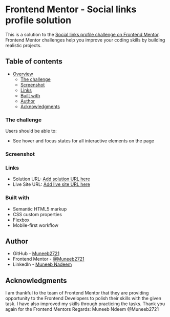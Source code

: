 # Frontend Mentor - Social links profile solution

This is a solution to the [Social links profile challenge on Frontend Mentor](https://www.frontendmentor.io/challenges/social-links-profile-UG32l9m6dQ). Frontend Mentor challenges help you improve your coding skills by building realistic projects. 

## Table of contents

- [Overview](#overview)
  - [The challenge](#the-challenge)
  - [Screenshot](#screenshot)
  - [Links](#links)
  - [Built with](#built-with)
  - [Author](#author)
  - [Acknowledgments](#acknowledgments)


### The challenge

Users should be able to:

- See hover and focus states for all interactive elements on the page

### Screenshot

[](preview.jpg)

### Links

- Solution URL: [Add solution URL here](https://your-solution-url.com)
- Live Site URL: [Add live site URL here](https://your-live-site-url.com)


### Built with

- Semantic HTML5 markup
- CSS custom properties
- Flexbox
- Mobile-first workflow

## Author

- GitHub - [Muneeb2721](https://github.com/Muneeb2721)
- Frontend Mentor - [@Muneeb2721](https://www.frontendmentor.io/profile/Muneeb2721)
- LinkedIn - [Muneeb Nadeem](https://www.linkedin.com/in/muneebnadeem/)


## Acknowledgments

I am thankful to the team of Frontend Mentor that they are providing opportunity to the Frontend Developers to polish their skills with the given task. I have also improved my skills through practicing the tasks.
Thank you again for the Frontend Mentors
Regards: Muneeb Ndeem
@Muneeb2721